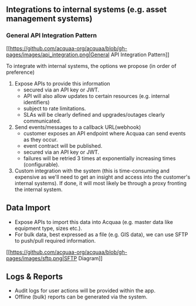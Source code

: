 ## Integrations to internal systems (e.g. asset management systems)

### General API Integration Pattern
[[https://github.com/acquaa-org/acquaa/blob/gh-pages/images/api_integration.png|General API Integration Pattern]]

To integrate with internal systems, the options we propose (in order of preference)

1. Expose APIs to provide this information
   - secured via an API key or JWT.
   - API will also allow updates to certain resources (e.g. internal identifiers)
   - subject to rate limitations.
   - SLAs will be clearly defined and upgrades/outages clearly communicated.
2. Send events/messages to a callback URL(webhook)
   - customer exposes an API endpoint where Acquaa can send events as they occur.
   - event contract will be published.
   - secured via an API key or JWT.
   - failures will be retried 3 times at exponentially increasing times (configurable).
3. Custom integration with the system (this is time-consuming and expensive as we'll need to get an insight and access into the customer's internal systems). If done, it will most likely be through a proxy fronting the internal system.

## Data Import
- Expose APIs to import this data into Acquaa (e.g. master data like equipment type, sizes etc.).
- For bulk data, best expressed as a file (e.g. GIS data), we can use SFTP to push/pull required information.

[[https://github.com/acquaa-org/acquaa/blob/gh-pages/images/sftp.png|SFTP Diagram]]

## Logs & Reports
- Audit logs for user actions will be provided within the app.
- Offline (bulk) reports can be generated via the system.
